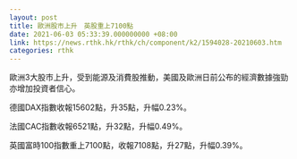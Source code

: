 ```yaml
---
layout: post
title: 歐洲股市上升　英股重上7100點
date: 2021-06-03 05:33:39.000000000 +08:00
link: https://news.rthk.hk/rthk/ch/component/k2/1594028-20210603.htm
categories: rthk
---
```


歐洲3大股市上升，受到能源及消費股推動，美國及歐洲日前公布的經濟數據強勁亦增加投資者信心。

德國DAX指數收報15602點，升35點，升幅0.23%。

法國CAC指數收報6521點，升32點，升幅0.49%。

英國富時100指數重上7100點，收報7108點，升27點，升幅0.39%。
